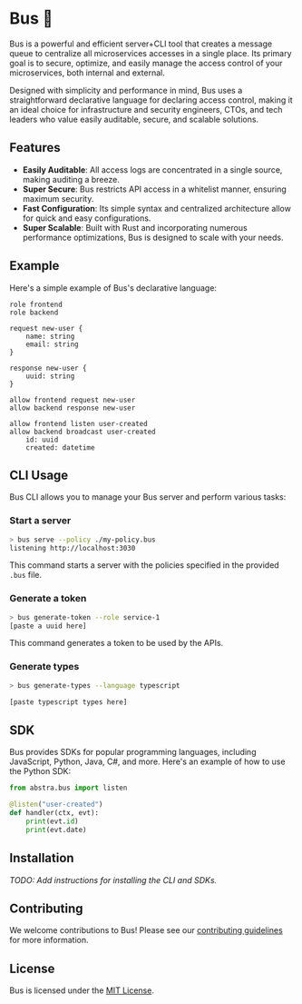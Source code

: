 # Bus 🚌

Bus is a powerful and efficient server+CLI tool that creates a message queue to centralize all microservices accesses in a single place. Its primary goal is to secure, optimize, and easily manage the access control of your microservices, both internal and external.

Designed with simplicity and performance in mind, Bus uses a straightforward declarative language for declaring access control, making it an ideal choice for infrastructure and security engineers, CTOs, and tech leaders who value easily auditable, secure, and scalable solutions.

## Features

- **Easily Auditable**: All access logs are concentrated in a single source, making auditing a breeze.
- **Super Secure**: Bus restricts API access in a whitelist manner, ensuring maximum security.
- **Fast Configuration**: Its simple syntax and centralized architecture allow for quick and easy configurations.
- **Super Scalable**: Built with Rust and incorporating numerous performance optimizations, Bus is designed to scale with your needs.

## Example

Here's a simple example of Bus's declarative language:

```bus
role frontend
role backend

request new-user {
    name: string
    email: string
}

response new-user {
    uuid: string
}

allow frontend request new-user
allow backend response new-user

allow frontend listen user-created
allow backend broadcast user-created
    id: uuid
    created: datetime
```

## CLI Usage

Bus CLI allows you to manage your Bus server and perform various tasks:

### Start a server

```bash
> bus serve --policy ./my-policy.bus
listening http://localhost:3030
```

This command starts a server with the policies specified in the provided `.bus` file.

### Generate a token

```bash
> bus generate-token --role service-1
[paste a uuid here]
```

This command generates a token to be used by the APIs.

### Generate types

```bash
> bus generate-types --language typescript

[paste typescript types here]
```

## SDK

Bus provides SDKs for popular programming languages, including JavaScript, Python, Java, C#, and more. Here's an example of how to use the Python SDK:

```python
from abstra.bus import listen

@listen("user-created")
def handler(ctx, evt):
    print(evt.id)
    print(evt.date)
```

## Installation

_TODO: Add instructions for installing the CLI and SDKs._

## Contributing

We welcome contributions to Bus! Please see our [contributing guidelines](CONTRIBUTING.md) for more information.

## License

Bus is licensed under the [MIT License](LICENSE).